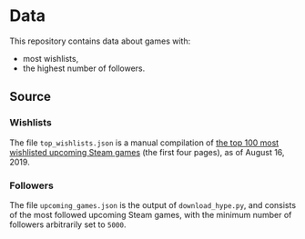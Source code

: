 # Data

This repository contains data about games with:
-   most wishlists,
-   the highest number of followers.

## Source

### Wishlists

The file `top_wishlists.json` is a manual compilation of [the top 100 most wishlisted upcoming Steam games](https://store.steampowered.com/search/?filter=popularwishlist)
(the first four pages), as of August 16, 2019.

### Followers

The file `upcoming_games.json` is the output of `download_hype.py`, and consists of the most followed upcoming Steam
games, with the minimum number of followers arbitrarily set to `5000`.
